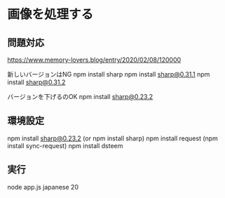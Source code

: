 # 画像を処理する


## 問題対応
https://www.memory-lovers.blog/entry/2020/02/08/120000

新しいバージョンはNG
npm install sharp
npm install sharp@0.31.1
npm install sharp@0.31.2

バージョンを下げるのOK
npm install sharp@0.23.2


## 環境設定
npm install sharp@0.23.2 (or npm install sharp) 
npm install request (npm install sync-request)
npm install dsteem

## 実行
node app.js japanese 20